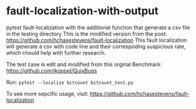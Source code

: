 # fault-localization-with-output
pytest fault-localization with the additional function that generate a csv file in the testing directory
This is the modified version from the post: https://github.com/hchasestevens/fault-localization
This fault localization will generate a csv with code line and their correspoding suspicious rate, which chould help with further research.

The test case is edit and modified from this orginal Benchmark: https://github.com/jkoppel/QuixBugs

Run:
`pytest --localize bitcount bitcount_test.py`

To see more sepcific usage, visit: https://github.com/hchasestevens/fault-localization
